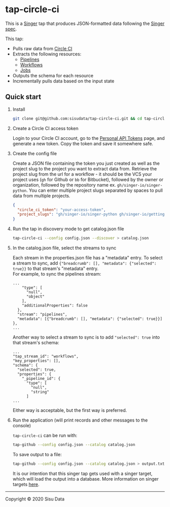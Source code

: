 # tap-circle-ci

This is a [Singer](https://singer.io) tap that produces JSON-formatted data
following the [Singer
spec](https://github.com/singer-io/getting-started/blob/master/SPEC.md).

This tap:

- Pulls raw data from [Circle CI](https://circleci.com/)
- Extracts the following resources:
  - [Pipelines](https://circleci.com/docs/api/v2/#get-all-pipelines)
  - [Workflows](https://circleci.com/docs/api/v2/#get-a-pipeline-39-s-workflows)
  - [Jobs](https://circleci.com/docs/api/v2/#get-a-workflow-39-s-jobs)
- Outputs the schema for each resource
- Incrementally pulls data based on the input state


## Quick start

1. Install

    ```bash
    git clone git@github.com:sisudata/tap-circle-ci.git && cd tap-circle-ci && pip install -e .
    ```

2. Create a Circle CI access token

    Login to your Circle CI account, go to the
    [Personal API Tokens](https://circleci.com/account/api)
    page, and generate a new token. Copy the token and save it somewhere safe.

3. Create the config file

    Create a JSON file containing the token you just created as well as the project slug to the project you want to extract data from. Retrieve the project slug
    from the url for a workflow - it should be the VCS your project uses (`gh` for Github or `bb` for Bitbucket), followed by the owner or organization, followed by the repository name
    ex. `gh/singer-io/singer-python`. You can enter multiple project slugs separated by spaces to pull data from multiple projects.

    ```json
    {
      "circle_ci_token": "your-access-token",
      "project_slugs": "gh/singer-io/singer-python gh/singer-io/getting-started"
    }
    ```
4. Run the tap in discovery mode to get catalog.json file

    ```bash
    tap-circle-ci --config config.json --discover > catalog.json
    ```
5. In the catalog.json file, select the streams to sync

    Each stream in the properties.json file has a "metadata" entry.  To select a stream to sync, add
    `{"breadcrumb": [], "metadata": {"selected": true}}` to that stream's "metadata" entry.  
    For example, to sync the pipelines stream:
    ```
    ...
        "type": [
          "null",
          "object"
        ],
        "additionalProperties": false
      },
      "stream": "pipelines",
      "metadata": [{"breadcrumb": [], "metadata": {"selected": true}}]
    },
    ...
    ```
    Another way to select a stream to sync is to add `"selected": true` into that stream's schema:

    ```
    ...
    "tap_stream_id": "workflows",
    "key_properties": [],
    "schema": {
      "selected": true,
      "properties": {
        "_pipeline_id": {
          "type": [
            "null",
            "string"
          ]
    ...
    ```
    Either way is acceptable, but the first way is preferred.

6. Run the application (will print records and other messages to the console)

    `tap-circle-ci` can be run with:

    ```bash
    tap-github --config config.json --catalog catalog.json
    ```

    To save output to a file:
    ```bash
    tap-github --config config.json --catalog catalog.json > output.txt
    ```
    It is our intention that this singer tap gets used with a singer target, which will load the output into a database.
    More information on singer targets [here](https://github.com/singer-io/getting-started/blob/master/docs/RUNNING_AND_DEVELOPING.md#running-a-singer-tap-with-a-singer-target).
---

Copyright &copy; 2020 Sisu Data
